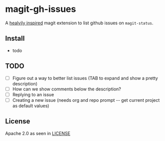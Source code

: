 # magit-gh-issues

A [healvily inspired](https://github.com/sigma/magit-gh-pulls) magit extension to list github issues on `magit-status`.

## Install

- todo

## TODO

- [ ] Figure out a way to better list issues (TAB to expand and show a pretty description)
- [ ] How can we show comments below the description?
- [ ] Replying to an issue
- [ ] Creating a new issue (needs org and repo prompt -- get current project as default values)

## License

Apache 2.0 as seen in [LICENSE](LICENSE)
